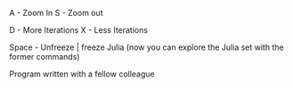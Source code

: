 A - Zoom In
S - Zoom out

D - More Iterations
X - Less Iterations

Space - Unfreeze | freeze Julia (now you can explore the Julia set with the former commands)

Program written with a fellow colleague